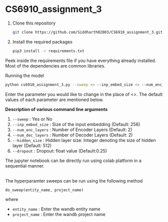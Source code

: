 # CS6910_assignment_3

1. Clone this repository
   ```bash
   git clone https://github.com/Siddharth02003/CS6910_assignment_3.git
   ```
2. Install the required packages
   ```bash
   pip3 install -r requirements.txt
   ```
Peek inside the requirements file if you have everything already installed. Most of the dependencies are common libraries.

Running the model 

```sh
python cs6910_assignment_3.py --sweep <> --inp_embed_size <> --num_enc_layers <> --num_dec_layers <> --hidden_size <> --cell_type <> --bidirectional <> --dropout <> 
```
Enter the parameter you would like to change in the place of <>. The default values of each parameter are mentioned below.
<br>

**Description of various command line arguments**<br>
1. `--sweep` : Yes or No <br>
2. `--inp_embed_size` : Size of the input embedding (Default: 256)  <br>
3. `--num_enc_layers` : Number of Encoder Layers  (Default: 2) <br>
4. `--num_dec_layers` : Number of Decoder Layers  (Default: 2) <br>
5. `--hidden_size` : Hidden layer size: Integer denoting the size of hidden layer (Default: 512) <br>
6. `--dropout` : Dropout: float value (Default:0.25)

The jupyter notebook can be directly run using colab platform in a sequential manner. 

<br/> The hyperparamter sweeps can be run using the following method
```python
do_sweep(entity_name, project_name)
```
where
  * `entity_name` : Enter the wandb entity name
  * `project_name` : Enter the wandb project name
